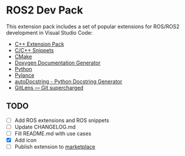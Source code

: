 # ROS2 Dev Pack

This extension pack includes a set of popular extensions for ROS/ROS2 development in Visual Studio Code:  
* [C++ Extension Pack](https://marketplace.visualstudio.com/items?itemName=ms-vscode.cpptools-extension-pack)
* [C/C++ Snippets](https://marketplace.visualstudio.com/items?itemName=hars.CppSnippets)
* [CMake](https://marketplace.visualstudio.com/items?itemName=twxs.cmake)
* [Doxygen Documentation Generator](https://marketplace.visualstudio.com/items?itemName=cschlosser.doxdocgen)
* [Python](https://marketplace.visualstudio.com/items?itemName=ms-python.python)
* [Pylance](https://marketplace.visualstudio.com/items?itemName=ms-python.vscode-pylance)
* [autoDocstring - Python Docstring Generator](https://marketplace.visualstudio.com/items?itemName=njpwerner.autodocstring)
* [GitLens — Git supercharged](https://marketplace.visualstudio.com/items?itemName=eamodio.gitlens)


## TODO
- [ ] Add ROS extensions and ROS snippets
- [ ] Update CHANGELOG.md
- [ ] Fill README.md with use cases
- [x] Add icon
- [ ] Publish extension to [marketplace](https://marketplace.visualstudio.com/vscode)